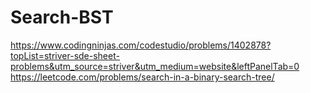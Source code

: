 # Search-BST

https://www.codingninjas.com/codestudio/problems/1402878?topList=striver-sde-sheet-problems&utm_source=striver&utm_medium=website&leftPanelTab=0
https://leetcode.com/problems/search-in-a-binary-search-tree/
